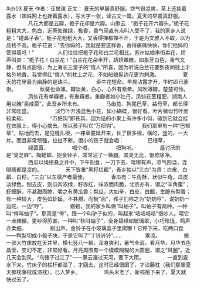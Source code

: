 #ch03 夏天
作者：汪曾祺
正文：
夏天的早晨真舒服。空气很凉爽，草上还挂着露水（蜘蛛网上也挂着露水），写大字一张，读古文一篇。夏天的早晨真舒服。
　　
　　凡花大都是五瓣，栀子花却是六瓣。山歌云：“栀子花开六瓣头。”栀子花粗粗大大，色白，近蒂处微绿，极香，香气简直有点叫人受不了，我的家乡人说是：“碰鼻子香”。栀子花粗粗大大，又香得掸都掸不开，于是为文雅人不取，以为品格不高。栀子花说：“去你妈的，我就是要这样香，香得痛痛快快，你们他妈的管得着吗！”
　　
　　人们往往把栀子花和白兰花相比。苏州姑娘串街卖花，娇声叫卖：“栀子花！白兰花！”白兰花花朵半开，娇娇嫩嫩，如象牙白色，香气文静，但有点甜俗，为上海长三堂子的“倌人”所喜，因为听说白兰花要到夜间枕上才格外地香。我觉得红“倌人”的枕上之花，不如船娘髻边花更为刺激。
　　
　　夏天的花里最为幽静的是珠兰。
　　
　　牵牛花短命。早晨沾露才开，午时即已萎谢。
　　
　　秋葵也命薄。瓣淡黄，白心，心外有紫晕。风吹薄瓣，楚楚可怜。
　　
　　凤仙花有单瓣者，有重瓣者。重瓣者如小牡丹，凤仙花茎粗肥，湖南人用以腌“臭咸菜”，此吾乡所未有。
　　
　　马齿苋、狗尾巴草、益母草，都长得非常旺盛。
　　
　　淡竹叶开浅蓝色小花，如小蝴蝶，很好看。叶片微似竹叶而较柔软。
　　
　　“万把钩”即苍耳。因为结的小果上有许多小钩，碰到它就会挂在衣服上，得小心摘去。所以孩子叫它“万把钩”。
　　
　　我们那里有一种“巴根草”，贴地而去，是见缝扎根，一棵草蔓延开来，长了很多根，横的，竖的，一大片。而且非常顽强，拉扯不断。很小的孩子就会唱：
　　
　　巴根草，
　　
　　绿茵茵，
　　
　　唱个唱，
　　
　　把狗听。
　　
　　最讨厌的是“臭芝麻”。掏蟋蟀、捉金铃子，常常沾了一裤腿。其臭无比，很难除净。
　　
　　西瓜以绳络悬之井中，下午剖食，一刀下去，喀嚓有声，凉气四溢，连眼睛都是凉的。
　　
　　天下皆重“黑籽红瓤”，吾乡独以“三白”为贵：白皮、白瓤、白籽。“三白”以东墩产者最佳。
　　
　　香瓜有：牛角酥，状似牛角，瓜皮淡绿色，刨去皮，则瓜肉浓绿，籽赤红，味浓而肉脆，北京亦有，谓之“羊角蜜”；虾蟆酥，不甚甜而脆，嚼之有黄瓜香；梨瓜，大如拳，白皮，白瓤，生脆有梨香；有一种较大，皮色如虾蟆，不甚甜，而极“面”，孩子们称之为“奶奶哼”，说奶奶一边吃，一边“哼”。
　　
　　蝈蝈，我的家乡叫做“叫蚰子”。叫蚰子有两种。一种叫“侉叫蚰子”。那真是“侉”，跟一个叫驴子似的，叫起来“咶咶咶咶”很吵人。喂它一点辣椒，更吵得厉害。一种叫“秋叫蚰子”，全身碧绿如玻璃翠，小巧玲珑，鸣声亦柔细。
　　
　　别出声，金铃子在小玻璃盒子里爬哪！它停下来，吃两口食——鸭梨切成小骰子块。于是它叫了“丁铃铃铃”……
　　
　　乘凉。
　　
　　搬一张大竹床放在天井里，横七竖八一躺，浑身爽利，暑气全消。看月华。月华五色晶莹，变幻不定，非常好看。月亮周围有一个模模糊糊的大圆圈，谓之“风圈”，近几天会刮风。“乌猪子过江了”——黑云漫过天河，要下大雨。
　　
　　一直到露水下来，竹床子的栏杆都湿了，才回去，这时已经很困了，才沾藤枕（我们那里夏天都枕藤枕或漆枕），已入梦乡。
　　
　　鸡头米老了，新核桃下来了，夏天就快过去了。



